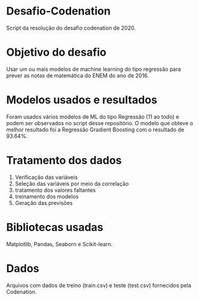 # Desafio-Codenation
Script da resolução do desafio codenation de 2020.

# Objetivo do desafio

Usar um ou mais modelos de machine learning do tipo regressão para prever as notas de matemática do ENEM do ano de 2016.

# Modelos usados e resultados

Foram usados vários modelos de ML do tipo Regressão (11 ao todo) e podem ser observados no script desse repositório.
O modelo que obteve o melhor resultado foi a Regressão Gradient Boosting com o resultado de 93.64%.

# Tratamento dos dados

1) Verificação das variáveis
2) Seleção das variáveis por meio da correlação
3) tratamento dos valores faltantes
4) treinamento dos modelos
5) Geração das previsões

# Bibliotecas usadas

Matplotlib, Pandas, Seaborn e Scikit-learn.

# Dados

Arquivos com dados de treino (train.csv) e teste (test.csv) fornecidos pela Codenation.
